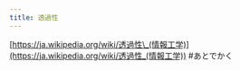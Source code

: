 ```yaml
---
title: 透過性
---
```


[https://ja.wikipedia.org/wiki/透過性\_(情報工学)](https://ja.wikipedia.org/wiki/透過性_(情報工学))
\#あとでかく
